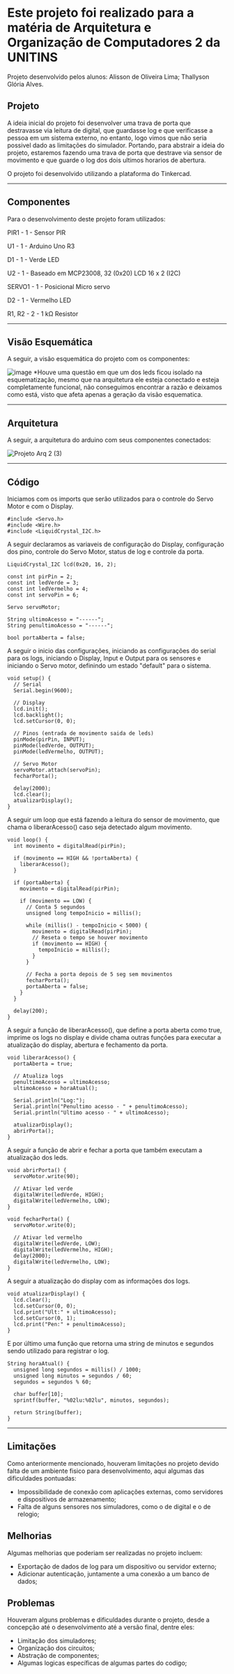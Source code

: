 # Este projeto foi realizado para a matéria de Arquitetura e Organização de Computadores 2 da UNITINS

Projeto desenvolvido pelos alunos: Alisson de Oliveira Lima; Thallyson Glória Alves.

## Projeto

A ideia inicial do projeto foi desenvolver uma trava de porta que destravasse via leitura de digital, que guardasse log e que verificasse a pessoa em um sistema externo, no entanto, logo vimos que não seria possivel dado as limitações do simulador. Portando, para abstrair a ideia do projeto, estaremos fazendo uma trava de porta que destrave via sensor de movimento e que guarde o log dos dois ultimos horarios de abertura.


O projeto foi desenvolvido utilizando a plataforma do Tinkercad.

---

## Componentes

Para o desenvolvimento deste projeto foram utilizados:

PIR1 - 1 - Sensor PIR

U1 - 1 - Arduino Uno R3

D1 - 1 - Verde LED

U2 - 1 - Baseado em MCP23008, 32 (0x20) LCD 16 x 2 (I2C)

SERVO1 - 1 - Posicional Micro servo

D2 - 1 - Vermelho LED

R1, R2 - 	2 -	1 kΩ Resistor

---

## Visão Esquemática

A seguir, a visão esquemática do projeto com os componentes:

![image](https://github.com/user-attachments/assets/dda70a51-02aa-417b-acac-1316896eefd3)
*Houve uma questão em que um dos leds ficou isolado na esquematização, mesmo que na arquitetura ele esteja conectado e esteja completamente funcional, não conseguimos encontrar a razão e deixamos como está, visto que afeta apenas a geração da visão esquematica.

---

## Arquitetura

A seguir, a arquitetura do arduino com seus componentes conectados:

![Projeto Arq 2 (3)](https://github.com/user-attachments/assets/89e773c3-0a31-4044-b0e4-c89647153ad6)

---

## Código

Iniciamos com os imports que serão utilizados para o controle do Servo Motor e com o Display.
```
#include <Servo.h>
#include <Wire.h>
#include <LiquidCrystal_I2C.h>
```

A seguir declaramos as variaveis de configuração do Display, configuração dos pino, controle do Servo Motor, status de log e controle da porta.
```
LiquidCrystal_I2C lcd(0x20, 16, 2);

const int pirPin = 2;
const int ledVerde = 3;
const int ledVermelho = 4;
const int servoPin = 6;

Servo servoMotor;

String ultimoAcesso = "------";
String penultimoAcesso = "------";

bool portaAberta = false;
```

A seguir o inicio das configurações, iniciando as configurações do serial para os logs, iniciando o Display, Input e Output para os sensores e iniciando o Servo motor, definindo um estado "default" para o sistema.
```
void setup() {
  // Serial
  Serial.begin(9600);

  // Display
  lcd.init();
  lcd.backlight();
  lcd.setCursor(0, 0);

  // Pinos (entrada de movimento saida de leds)
  pinMode(pirPin, INPUT);
  pinMode(ledVerde, OUTPUT);
  pinMode(ledVermelho, OUTPUT);

  // Servo Motor
  servoMotor.attach(servoPin);
  fecharPorta();

  delay(2000);
  lcd.clear();
  atualizarDisplay();
}
```

A seguir um loop que está fazendo a leitura do sensor de movimento, que chama o liberarAcesso() caso seja detectado algum movimento.
```
void loop() {
  int movimento = digitalRead(pirPin);

  if (movimento == HIGH && !portaAberta) {
    liberarAcesso();
  }
  
  if (portaAberta) {
    movimento = digitalRead(pirPin);

    if (movimento == LOW) {
      // Conta 5 segundos
      unsigned long tempoInicio = millis();
      
      while (millis() - tempoInicio < 5000) {
        movimento = digitalRead(pirPin);
        // Reseta o tempo se houver movimento
        if (movimento == HIGH) {
          tempoInicio = millis();
        }
      }

      // Fecha a porta depois de 5 seg sem movimentos
      fecharPorta();
      portaAberta = false;
    }
  }

  delay(200);
}
```

A seguir a função de liberarAcesso(), que define a porta aberta como true, imprime os logs no display e divide chama outras funções para executar a atualização do display, abertura e fechamento da porta.
```
void liberarAcesso() {
  portaAberta = true;

  // Atualiza logs
  penultimoAcesso = ultimoAcesso;
  ultimoAcesso = horaAtual();

  Serial.println("Log:"); 
  Serial.println("Penultimo acesso - " + penultimoAcesso);
  Serial.println("Ultimo acesso - " + ultimoAcesso);

  atualizarDisplay();
  abrirPorta();
}
```

A seguir a função de abrir e fechar a porta que também executam a atualização dos leds.
```
void abrirPorta() {
  servoMotor.write(90);
  
  // Ativar led verde
  digitalWrite(ledVerde, HIGH);
  digitalWrite(ledVermelho, LOW);
}

void fecharPorta() {
  servoMotor.write(0);
  
  // Ativar led vermelho
  digitalWrite(ledVerde, LOW);
  digitalWrite(ledVermelho, HIGH);
  delay(2000);
  digitalWrite(ledVermelho, LOW);
}
```

A seguir a atualização do display com as informações dos logs.
```
void atualizarDisplay() {
  lcd.clear();
  lcd.setCursor(0, 0);
  lcd.print("Ult:" + ultimoAcesso);
  lcd.setCursor(0, 1);
  lcd.print("Pen:" + penultimoAcesso);
}
```

E por último uma função que retorna uma string de minutos e segundos sendo utilizado para registrar o log.
```
String horaAtual() {
  unsigned long segundos = millis() / 1000;
  unsigned long minutos = segundos / 60;
  segundos = segundos % 60;
  
  char buffer[10];
  sprintf(buffer, "%02lu:%02lu", minutos, segundos);
  
  return String(buffer);
}
```

---

## Limitações

Como anteriormente mencionado, houveram limitações no projeto devido falta de um ambiente fisico para desenvolvimento, aqui algumas das dificuldades pontuadas:

- Impossibilidade de conexão com aplicações externas, como servidores e dispositivos de armazenamento;
- Falta de alguns sensores nos simuladores, como o de digital e o de relogio;

## Melhorias

Algumas melhorias que poderiam ser realizadas no projeto incluem:

- Exportação de dados de log para um dispositivo ou servidor externo;
- Adicionar autenticação, juntamente a uma conexão a um banco de dados;

## Problemas

Houveram alguns problemas e dificuldades durante o projeto, desde a concepção até o desenvolvimento até a versão final, dentre eles:
- Limitação dos simuladores;
- Organização dos circuitos;
- Abstração de componentes;
- Algumas logicas específicas de algumas partes do codigo;

